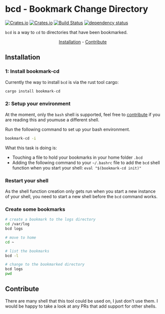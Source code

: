 <!-- markdownlint-configure-file {
  "MD033": false,
  "MD041": false
} -->

# bcd - Bookmark Change Directory

[![Crates.io](https://img.shields.io/crates/l/bookmark-cd)](https://github.com/a1ecbr0wn/bcd/blob/main/LICENSE) [![Crates.io](https://img.shields.io/crates/v/bookmark-cd)](https://crates.io/crates/bookmark-cd) [![Build Status](https://github.com/a1ecbr0wn/bcd/workflows/CI%20Build/badge.svg)](https://github.com/a1ecbr0wn/bcd/actions/workflows/build.yml) [![dependency status](https://deps.rs/repo/github/a1ecbr0wn/bcd/status.svg)](https://deps.rs/repo/github/a1ecbr0wn/bcd)

`bcd` is a way to `cd` to directories that have been bookmarked.

<div align="center">

[Installation](#installation) - [Contribute](#contribute)

</div>

## Installation

### 1: Install bookmark-cd

Currently the way to install `bcd` is via the rust tool cargo:

``` bash
cargo install bookmark-cd
```

### 2: Setup your environment

At the moment, only the `bash` shell is supported, feel free to [contribute](#contribute) if you are reading this
and youmuse a different shell.

Run the following command to set up your bash environment.

``` bash
bookmark-cd -i
```

What this task is doing is:

- Touching a file to hold your bookmarks in your home folder `.bcd`
- Adding the following command to your `~/.bashrc` file to add the `bcd` shell function when you start your shell:
`eval "$(bookmark-cd init)"`

### Restart your shell

As the shell function creation only gets run when you start a new instance of your shell, you need to start a new
shell before the `bcd` command works.

### Create some bookmarks

``` bash
# create a bookmark to the logs directory
cd /var/log
bcd logs

# move to home
cd ~

# list the bookmarks
bcd -l

# change to the bookmarked directory
bcd logs
pwd
```

## Contribute

There are many shell that this tool could be used on, I just don't use them.  I would be happy to take a look at any
PRs that add support for other shells.
